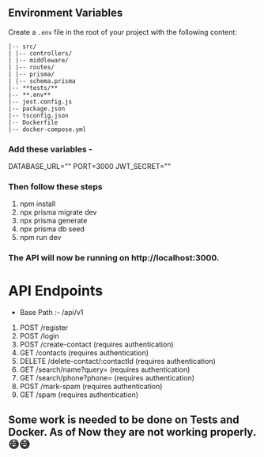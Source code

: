 ## Environment Variables

Create a `.env` file in the root of your project with the following content:

```
|-- src/
| |-- controllers/
| |-- middleware/
| |-- routes/
| |-- prisma/
| |-- schema.prisma
|-- **tests/**
|-- **.env**
|-- jest.config.js
|-- package.json
|-- tsconfig.json
|-- Dockerfile
|-- docker-compose.yml
```
### Add these variables -

DATABASE_URL=""
PORT=3000
JWT_SECRET=""

### Then follow these steps

1.  npm install
2.  npx prisma migrate dev
3.  npx prisma generate
4.  npx prisma db seed
5.  npm run dev

### The API will now be running on http://localhost:3000.

# API Endpoints

- Base Path :- /api/v1

1.  POST /register
2.  POST /login
3.  POST /create-contact (requires authentication)
4.  GET /contacts (requires authentication)
5.  DELETE /delete-contact/:contactId (requires authentication)
6.  GET /search/name?query=<name> (requires authentication)
7.  GET /search/phone?phone=<phoneNumber> (requires authentication)
8.  POST /mark-spam (requires authentication)
9.  GET /spam (requires authentication)

## Some work is needed to be done on Tests and Docker. As of Now they are not working properly. 😅😅
